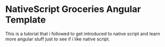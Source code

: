 # NativeScript Groceries Angular Template

This is a tutorial that i followed to get introduced to native script and learn more angular stuff just to see if i like native script. 
